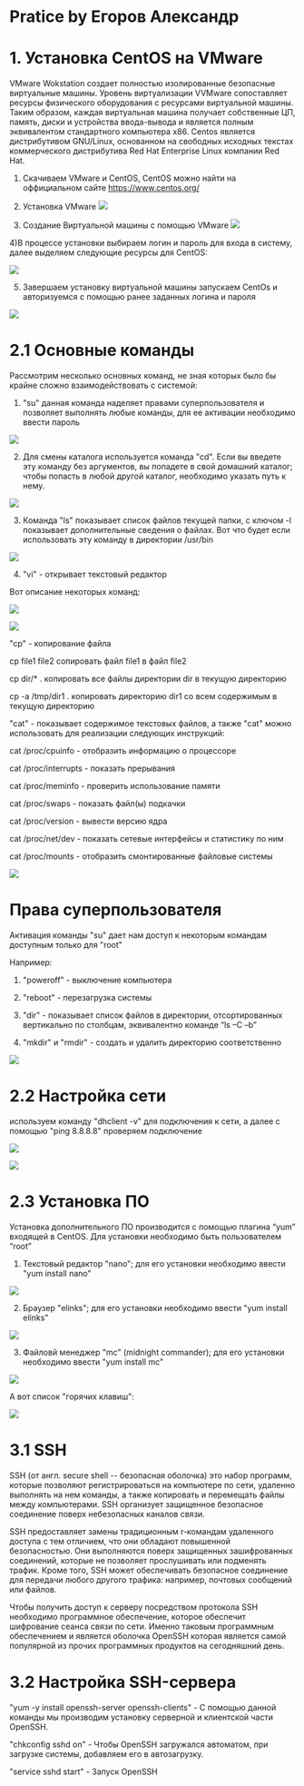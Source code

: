 # Pratice by Егоров Александр
# 1. Установка CentOS на VMware
VMware Wokstation создает полностью изолированные безопасные виртуальные машины. Уровень виртуализации VVMware сопоставляет ресурсы физического оборудования с ресурсами виртуальной машины. Таким образом, каждая виртуальная машина получает собственные ЦП, память, диски и устройства ввода-вывода и является полным эквивалентом стандартного компьютера x86. Centos является дистрибутивом GNU/Linux, основанном на свободных исходных текстах коммерческого дистрибутива Red Hat Enterprise Linux компании Red Hat.

1) Скачиваем VMware и CentOS, CentOS можно найти на оффициальном сайте https://www.centos.org/

2) Установка VMware
![](http://i.imgur.com/rshRqtg.png)

3) Создание Виртуальной машины с помощью VMware
![](http://i.imgur.com/uyYJuNf.png)

4)В процессе установки выбираем логин и пароль для входа в систему, далее выделяем следующие ресурсы для CentOS:

![](http://i.imgur.com/p7MkqVX.png)

5) Завершаем установку виртуальной машины запускаем CentOs и авторизуемся с помощью ранее заданных логина и пароля

![](http://i.imgur.com/BU3RSWH.png)

# 2.1 Основные команды
Рассмотрим несколько основных команд, не зная которых было бы крайне сложно взаимодействовать с системой:

1) "su" данная команда наделяет правами суперпользователя и позволяет выполнять любые команды, для ее активации необходимо ввести пароль

![](http://i.imgur.com/Sbk3EP1.png)

2) Для смены каталога используется команда "cd". Если вы введете эту команду без аргументов, вы попадете в свой домашний каталог; чтобы попасть в любой другой каталог, необходимо указать путь к нему.

![](http://i.imgur.com/yyvj5uN.png)

3) Команда "ls" показывает список файлов текущей папки, с ключом -l показывает дополнительные сведения о файлах.
Вот что будет если использовать эту команду в директории /usr/bin

![](http://i.imgur.com/cQVS5Lt.png)

4) "vi" - открывает текстовый редактор

Вот описание некоторых команд:

![](http://i.imgur.com/Yb2onqw.png)

![](http://i.imgur.com/Ylxkfc8.png)

  "cp" - копирование файла
  
  cp file1 file2 сопировать файл file1 в файл file2
  
  cp dir/* . копировать все файлы директории dir в текущую директорию
  
  cp -a /tmp/dir1 . копировать директорию dir1 со всем содержимым в текущую директорию
  
  "cat" - показывает содержимое текстовых файлов, а также "cat" можно использовать для реализации следующих инструкций:
  
  cat /proc/cpuinfo -	отобразить информацию о процессоре
  
  cat /proc/interrupts -	показать прерывания
  
  cat /proc/meminfo -	проверить использование памяти
  
  cat /proc/swaps -	показать файл(ы) подкачки
  
  cat /proc/version -	вывести версию ядра
  
  cat /proc/net/dev -	показать сетевые интерфейсы и статистику по ним
  
  cat /proc/mounts -	отобразить смонтированные файловые системы
  
  ![](http://i.imgur.com/P3KCcu0.png)
  
# Права суперпользователя
  
  Активация команды "su" дает нам доступ к некоторым командам доступным только для "root"
  
  Например:
  
  1) "poweroff" - выключение компьютера
  
  2) "reboot" - перезагрузка системы
  
  3) "dir" - показывает список файлов в директории, отсортированных вертикально по столбцам, эквивалентно команде “ls –C –b”
  
  4) "mkdir" и "rmdir" - создать и удалить директорию соответственно
  
  ![](http://i.imgur.com/MBZEkEu.png)
  
# 2.2 Настройка сети
  используем команду "dhclient -v" для подключения к сети, а далее с помощью "ping 8.8.8.8" проверяем подключение
 
  ![](http://i.imgur.com/71IcGXp.png)
  
  ![](http://i.imgur.com/Kvu2d8U.png)

# 2.3 Установка ПО

  Установка дополнительного ПО производится с помощью плагина “yum” входящей в CentOS. Для установки необходимо быть пользователем “root”
  
  1) Текстовый редактор "nano"; для его установки необходимо ввести "yum install nano"
  
  ![](http://i.imgur.com/UWw7dVm.png)
  
  2) Браузер "elinks"; для его установки необходимо ввести "yum install elinks"
  
  ![](http://i.imgur.com/5KIFAfN.png)
 
  3) Файловй менеджер "mc" (midnight commander); для его установки необходимо ввести "yum install mc"
  
  ![](http://i.imgur.com/ZbZMv5c.png)
  
  А вот список "горячих клавиш":
  
  ![](http://i.imgur.com/2wwPssc.png)
  
# 3.1 SSH
  SSH (от англ. secure shell -- безопасная оболочка) это набор программ, которые позволяют регистрироваться на компьютере по сети, удаленно выполнять на нем команды, а также копировать и перемещать файлы между компьютерами. SSH организует защищенное безопасное соединение поверх небезопасных каналов связи.

SSH предоставляет замены традиционным r-командам удаленного доступа с тем отличием, что они обладают повышенной безопасностью. Они выполняются поверх защищенных зашифрованных соединений, которые не позволяет прослушивать или подменять трафик. Кроме того, SSH может обеспечивать безопасное соединение для передачи любого другого трафика: например, почтовых сообщений или файлов.

Чтобы получить доступ к серверу посредством протокола SSH необходимо программное обеспечение, которое обеспечит шифрование сеанса связи по сети. Именно таковым программным обеспечением и является оболочка OpenSSH которая является самой популярной из прочих программных продуктов на сегодняшний день.

# 3.2 Настройка SSH-сервера
 "yum -y install openssh-server openssh-clients" - С помощью данной команды мы производим установку серверной и клиентской части OpenSSH.
 
 "chkconfig sshd on" - Чтобы OpenSSH загружался автоматом, при загрузке системы, добавляем его в автозагрузку.
 
 "service sshd start" - Запуск OpenSSH
